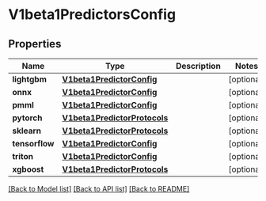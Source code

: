 # V1beta1PredictorsConfig

## Properties
Name | Type | Description | Notes
------------ | ------------- | ------------- | -------------
**lightgbm** | [**V1beta1PredictorConfig**](V1beta1PredictorConfig.md) |  | [optional] 
**onnx** | [**V1beta1PredictorConfig**](V1beta1PredictorConfig.md) |  | [optional] 
**pmml** | [**V1beta1PredictorConfig**](V1beta1PredictorConfig.md) |  | [optional] 
**pytorch** | [**V1beta1PredictorProtocols**](V1beta1PredictorProtocols.md) |  | [optional] 
**sklearn** | [**V1beta1PredictorProtocols**](V1beta1PredictorProtocols.md) |  | [optional] 
**tensorflow** | [**V1beta1PredictorConfig**](V1beta1PredictorConfig.md) |  | [optional] 
**triton** | [**V1beta1PredictorConfig**](V1beta1PredictorConfig.md) |  | [optional] 
**xgboost** | [**V1beta1PredictorProtocols**](V1beta1PredictorProtocols.md) |  | [optional] 

[[Back to Model list]](../README.md#documentation-for-models) [[Back to API list]](../README.md#documentation-for-api-endpoints) [[Back to README]](../README.md)


